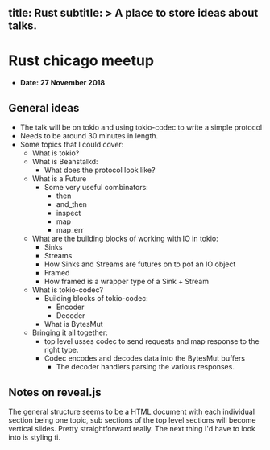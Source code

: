[](---)
title: Rust
subtitle: >
    A place to store ideas about talks.
---


# Rust chicago meetup

* **Date: 27 November 2018**

## General ideas

* The talk will be on tokio and using tokio-codec to write a simple protocol
* Needs to be around 30 minutes in length.
* Some topics that I could cover:
    * What is tokio?
    * What is Beanstalkd:
        * What does the protocol look like?
    * What is a Future
        * Some very useful combinators:
            * then
            * and_then
            * inspect
            * map
            * map_err
    * What are the building blocks of working with IO in tokio:
        * Sinks
        * Streams
        * How Sinks and Streams are futures on to pof an IO object
        * Framed
        * How framed is a wrapper type of a Sink + Stream
    * What is tokio-codec?
        * Building blocks of tokio-codec:
            * Encoder
            * Decoder
        * What is BytesMut
    * Bringing it all together:
        * top level usses codec to send requests and map response to the right type.
        * Codec encodes and decodes data into the BytesMut buffers
            * The decoder handlers parsing the various responses.

## Notes on reveal.js

The general structure seems to be a HTML document with each individual section being one topic, sub sections of the top level sections will become vertical slides. Pretty straightforward really. The next thing I'd have to look into is styling ti.
